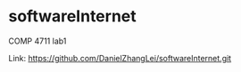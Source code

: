 softwareInternet
================

COMP 4711 lab1

Link: https://github.com/DanielZhangLei/softwareInternet.git